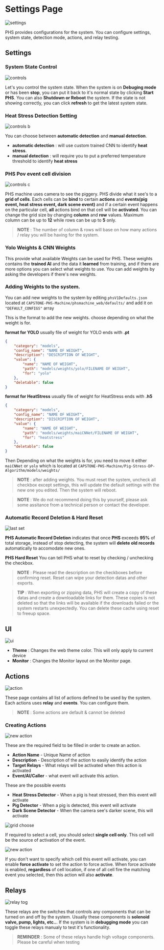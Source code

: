 # Settings Page

![settings](_media/page_settings.png)

PHS provides configurations for the system. You can configure settings, system state, detection mode, actions, and relay testing.

## Settings

### System State Control

![controls](_media/setting%20a.png)

Let's you control the system state. When the system is on **Debuging mode** or has been **stop**, you can put it back to it's normal state by clicking **Start PHS**. You can also **Shutdown or Reboot** the system. If the state is not showing correctly, you can click **refresh** to get the latest system state.

### Heat Stress Detection Setting

![controls b](_media/setting%20b.png)

You can choose between **automatic detection** and **manual detection**. 
- **automatic detection** : will use custom trained CNN to identify **heat stress**.
- **manual detection** : will require you to put a preferred temperature threshold to identify **heat stress**

### PHS Pov event cell division

![controls c](_media/fov%20settings.png)

PHS machine uses camera to see the piggery. PHS divide what it see's to a **grid of cells**. Each cells can be **bind** to certain **actions** and **events(pig event, heat stress event, dark scene event)** and if a certain event happens on the particular cell, **all** actions bind on that cell will be **activated**. You can change the grid size by changing **column** and **row** values. Maximum column can be up to **12** while rows can be up to **5** only. 

> **NOTE** : The number of column & rows will base on how many actions / relay you will be having for the system.

### Yolo Weights & CNN Weights

This provide what available Weights can be used for PHS. These weights contains the **trained AI** and the data it **learned** from training, and if there are more options you can select what weights to use. You can add weights by asking the developers if there's new weights. 

### Adding Weights to the system.

You can add new weights to the system by editing ```phsV1Defaults.json``` located at ```CAPSTONE-PHS-Machine/phsmachine_web/defaults/``` and add it on ```"DEFAULT_CONFIGS"``` array 

This is the format to add the new weights. choose depending on what the weight is for. 

**format for YOLO** usually file of weight for YOLO ends with **.pt**
```json
{
    "category": "models",
    "config_name": "NAME OF WEIGHT",
    "description": "DESCRIPTION OF WEIGHT",
    "value": {
        "name": "NAME OF WEIGHT",
        "path": "models/weights/yolo/FILENAME OF WEIGHT",
        "for": "yolo"
    },
    "deletable": false
}
```

**format for HeatStress** usually file of weight for HeatStress ends with **.h5**
```json
{
    "category": "models",
    "config_name": "NAME OF WEIGHT",
    "description": "DISCRIPTION OF WEIGHT",
    "value": {
        "name": "NAME OF WEIGHT",
        "path": "models/weights/maiCNNet/FILENAME OF WEIGHT",
        "for": "heatstress"
    },
    "deletable": false
}
```

Then Depending on what the weights is for, you need to move it either ```maiCNNet``` or ```yolo``` which is located at ```CAPSTONE-PHS-Machine/Pig-Stress-DP-Algorithm/models/weights/```

> **NOTE** : after adding weights. You must reset the system, uncheck all checkbox except settings, this will update the default settings with the new one you edited. Then the system will reboot.

> **NOTE** : We do not recommend doing this by yourself, please ask some assitance from a technical person or contact the developer.

### Automatic Record Deletion & Hard Reset 

![last set](_media/last%20set.png)

**PHS Automatic Record Deletion** indicates that once **PHS** exceeds **95%** of total storage, instead of stop detecting, the system will **delete old records** automatically to accomodate new ones. 

**PHS Hard Reset** You can tell PHS what to reset by checking / unchecking the checkbox.

> **NOTE** : Please read the description on the checkboxes before confirming reset. Reset can wipe your detection datas and other exports.

> **TIP** : When exporting or zipping data, PHS will create a copy of these datas and create a downloadable links for them. These copies is not deleted so that the links will be available if the downloads failed or the system restarts unexpectedly. You can delete these cache using reset to freeup space.

## UI

![ui](_media/ui%20sset.png)

- **Theme** : Changes the web theme color. This will only apply to current device
- **Monitor** : Changes the Monitor layout on the Monitor page.

## Actions

![action](_media/action.png)

These page contains all list of actions defined to be used by the system. Each actions uses **relay** and **events**. You can configure them.

> **NOTE** : Some actions are default & cannot be deleted

### Creating Actions

![new action](_media/new%20action.png)

These are the required field to be filled in order to create an action.

- **Action Name** - Unique Name of action
- **Description** - Description of the action to easily identify the action
- **Target Relays** - What relays will be activated when this action is activated
- **Event/AI/Caller** - what event will activate this action.

These are the possible events
- **Heat Stress Detector** - When a pig is heat stressed, then this event will activate
- **Pig Detector** - When a pig is detected, this event will activate
- **Dark Scene Detector** - When the camera see's darker scene, this will activate

![grid choose](_media/grid%20choose.png)

If required to select a cell, you should select **single cell only**. This cell will be the source of activation of the event.

![new action](_media/force%20activate.png)

If you don't want to specify which cell this event will activate, you can enable **force activate** to set the action to force active. When force activate is enabled, **regardless** of cell location, if one of all cell fire the matching event you selected, then this action will also **activate**.

## Relays

![relay tog](_media/relay%20tog.png)

These relays are the switches that controls any components that can be turned on and off by the system. Usually these components is **solenoid valve, pump, lights, etc..**. If the system is in **debugging mode** you can toggle these relays manualy to test it's functionality.

> **REMINDER** : Some of these relays handle high voltage components. Please be careful when testing